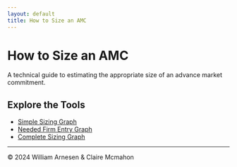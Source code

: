 ```yaml
---
layout: default
title: How to Size an AMC
---
```


# How to Size an AMC

A technical guide to estimating the appropriate size of an advance market commitment.

## Explore the Tools

- [Simple Sizing Graph](simple_sizing_graph.html)
- [Needed Firm Entry Graph](needed_firm_entry_graph.html)
- [Complete Sizing Graph](complete_sizing_graph.html)

---

© 2024 William Arnesen & Claire Mcmahon
